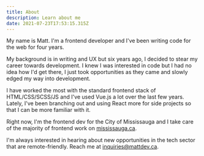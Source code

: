 ```yaml
---
title: About
description: Learn about me
date: 2021-07-23T17:53:15.315Z
---
```

My name is Matt. I'm a frontend developer and I've been writing code for the web for four years.

My background is in writing and UX but six years ago, I decided to stear my career towards development. I knew I was interested in code but I had no idea how I'd get there, I just took opportunities as they came and slowly edged my way into development.

I have worked the most with the standard frontend stack of HTML/CSS/SCSS/JS and I've used Vue.js a lot over the last few years. Lately, I've been branching out and using React more for side projects so that I can be more familiar with it. 

Right now, I'm the frontend dev for the City of Mississauga and I take care of the majority of frontend work on [mississauga.ca](https://mississauga.ca). 

I'm always interested in hearing about new opportunities in the tech sector that are remote-friendly. Reach me at [inquiries@mattdev.ca](mailto:inquiries@mattdev.ca).